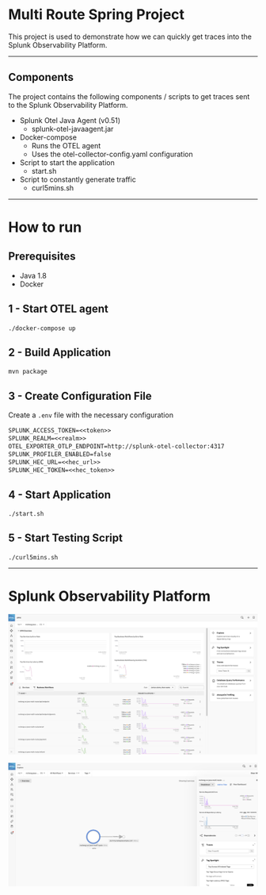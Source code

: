# Multi Route Spring Project 

This project is used to demonstrate how we can quickly get traces into the Splunk Observability Platform. 

---

## Components
The project contains the following components / scripts to get traces sent to the Splunk Observability Platform.

- Splunk Otel Java Agent (v0.51)
    - splunk-otel-javaagent.jar
- Docker-compose
    - Runs the OTEL agent
    - Uses the otel-collector-config.yaml configuration
- Script to start the application
    - start.sh
- Script to constantly generate traffic
    - curl5mins.sh

---
# How to run

## Prerequisites
* Java 1.8
* Docker


## 1 - Start OTEL agent
```shell script
./docker-compose up
```

## 2 - Build Application
```shell script
mvn package
```

## 3 - Create Configuration File
Create a `.env` file with the necessary configuration
```properties
SPLUNK_ACCESS_TOKEN=<<token>>
SPLUNK_REALM=<<realm>>
OTEL_EXPORTER_OTLP_ENDPOINT=http://splunk-otel-collector:4317
SPLUNK_PROFILER_ENABLED=false
SPLUNK_HEC_URL=<<hec_url>>
SPLUNK_HEC_TOKEN=<<hec_token>>
```

## 4 - Start Application
```shell script
./start.sh
```

## 5 - Start Testing Script
```shell script
./curl5mins.sh
```

--- 
# Splunk Observability Platform

![apm-overview](./images/apm-overview.png)


![apm-explore](./images/apm-explore.png)
